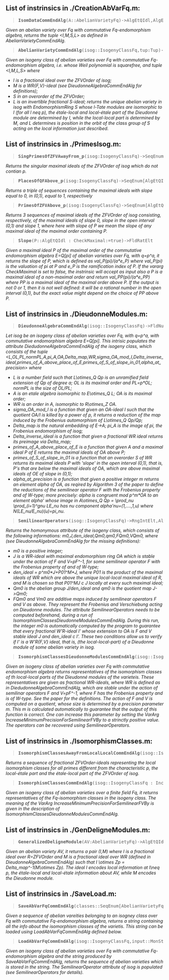 ## List of instrinsics in ./CreationAbVarFq.m:

> <pre><b>IsomDataCommEndAlg</b>(A::AbelianVarietyFq)->AlgEtQIdl,AlgEtQIdl,AlgEtQIdl,AlgEtQOrd</pre>
<em>Given an abelian variety over Fq with commutative Fq-endomorphism algebra, returns the tuple <I,M,S,L> as defined in AbelianVarietyCommEndAlg.</em>

> <pre><b>AbelianVarietyCommEndAlg</b>(isog::IsogenyClassFq,tup:Tup)->AbelianVarietyFq</pre>
<em>Given an isogeny class of abelian varieties over Fq with commutative Fq-endomorphism algebra, i.e. whose Weil polynomial is squarefree, and tuple <I,M,L,S> where
- I is a fractional ideal over the ZFVOrder of isog;
- M is a WR\{F,V\}-ideal (see DieudonneAlgebraCommEndAlg for definitions);
- S in an overorder of the ZFVOrder;
- L is an invertible fractional S-ideal;
returns the unique abelian variety in isog with EndomorphismRing S whose l-Tate modules are isomorphic to I (for all l neq p), the étale-local and local-étale part of the Dieudonné module are determined by I, while the local-local part is determined by M, and L determines is position in the orbit of the class group of S acting on the local information just described.</em>


## List of instrinsics in ./PrimesIsog.m:

> <pre><b>SingPrimesOfZFVAwayFrom_p</b>(isog:IsogenyClassFq)->SeqEnum[AlgEtQIdl]</pre>
<em>Returns the singular maximal ideals of the ZFVOrder of isog which do not contian p.</em>

> <pre><b>PlacesOfQFAbove_p</b>(isog:IsogenyClassFq)->SeqEnum[AlgEtQIdl],SeqEnum[AlgEtQIdl],SeqEnum[AlgEtQIdl]</pre>
<em>Returns a triple of sequences containing the maximal ideals with slope equal to 0, in (0,1), equal to 1, respectively</em>

> <pre><b>PrimesOfZFVAbove_p</b>(isog:IsogenyClassFq)->SeqEnum[AlgEtQIdl],SeqEnum[AlgEtQIdl],SeqEnum[AlgEtQIdl]</pre>
<em>Returns 3 sequences of maximal ideals of the ZFVOrder of isog consisting, respectively, of the maximal ideals of slope 0, slope in the open interval (0,1) and slope 1, where here with slope of P we mean the slope of any maximal ideal of the maximal order containing P.</em>

> <pre><b>Slope</b>(P::AlgEtQIdl : CheckMaximal:=true)->FldRatElt</pre>
<em>Given a maximal ideal P of the maximal order of the commutative endomorphism algebra E=Q[pi] of abelian varieties over Fq, with q=p^a, it returns the slope of P, which is defined as val_P(pi)/(a\*e_P) where val_P(pi) is the valuation of pi at P and e_P is the ramification index of P.
If the vararg CheckMaximal is set to false, the instrinsic will accept as input also a P is a maximal ideal of a non-maximal order and return val_PP(pi)/(a\*e_PP) where PP is a maximal ideal of the maximal order above P. If the output is not 0 or 1, then it is not well defined: it will be a rational number in the open interval (0,1), but the exact value might depend on the choice of PP above P.</em>


## List of instrinsics in ./DieudonneModules.m:

> <pre><b>DieudonneAlgebraCommEndAlg</b>(isog::IsogenyClassFq)->FldNum,RngOrd,RngOrdIdl,RngIntElt,AlgEtQ,AlgEtQElt,AlgEtQOrd,Map,UserProgram,UserProgram,UserProgram</pre>
<em>Let isog be an isogeny class of abelian varieties over Fq, with q=p^a, with commutative endomorphism algebra E=Q[pi]. This intrisic populates the attribute DiedudonneAlgebraCommEndAlg of the isogeny class, which consists of the tuple 
<L,OL,PL,normPL,A,pi_A,OA,Delta_map,WR,sigma_OA_mod_I,Delta_inverse_ideal,primes_of_A_above_place_of_E,primes_of_S_of_slope_in_01,alpha_at_precision> where
- L is a number field such that L\otimes_Q Qp is an unramified field extension of Qp of degree a; OL is its maximal order and PL=p\*OL; normPL is the size of OL/PL;
- A is an etale algebra isomorphic to E\otimes_Q L; OA is its maximal order;
- WR is an order in A, isomorphic to R\otimes_Z OA.
- sigma_OA_mod_I is a function that given an OA-ideal I such that the quotient OA/I is killed by a power of p, it returns a reduction of the map induced by the Frobenius automorphism of L\otimes_Q Qp/Qp;
- Delta_map is the natural embedding of E->A; pi_A is the image of pi, the Frobenius endomorphism of isog;
- Delta_inverse_ideal is a function that given a fractional WR ideal returns its preimage via Delta_map;
- primes_of_A_above_place_of_E is a function that given A and a maximal ideal P of E returns the maximal ideals of OA above P;
- primes_of_S_of_slope_in_01 is a function that an overorder S of WR returns its maximal ideals P with 'slope' in the open interval (0,1), that is, P's that are below the maximal ideals of OA, which are above maximal ideals of OE of slope in (0,1); 
- alpha_at_precision is a function that given a positive integer m returns an element alpha of OA, as reqired by Algorithm 3 of the paper to define the reductions of the semilinear operator F with the Frobenius property and of W-type; more precisely: alpha is congruent mod p^m\*OA to an element alpha' whose image in A\otimes_Q Qp = \prod_nu \prod_(i=1)^gnu LE_nu has nu component alpha'_nu=(1,....,1,u) where N_(LE_nu/E_nu)(u)=pi_nu.</em>

> <pre><b>SemilinearOperators</b>(isog::IsogenyClassFq)->RngIntElt,AlgEtQIdl,AlgEtQIdl,GrpAb,Map,Map,Map</pre>
<em>Returns the homonymous attribute of the isogeny class, which consists of the following informations: m0,J,den_ideal,Qm0,qm0,FQm0,VQm0, where (see DieudonneAlgebraCommEndAlg for the missing definitions):
- m0 is a positive integer;
- J is a WR-ideal with maximal endomorphism ring OA which is stable under the action of F and V=pF^-1, for some semilinear operator F with the Frobenius property of and of W-type;
- den_ideal = p^m0\*J+P01^M\*J, where P01 is the product of the maximal ideals of WR which are above the unique local-local maximal ideal of R, and M is chosen so that P01^MJ c J locally at every such maximal ideal;
- Qm0 is the abelian group J/den_ideal and qm0 is the quotient map J->Qm0;
- FQm0 and Vm0 are additive maps induced by semilinear operators F and V as above. They represent the Frobenius and Verschiebung acting on Dieudonne modules.
The attribute SemilinearOperators needs to be computed beforehand, during a run of IsomorphismClassesDieudonneModulesCommEndAlg. During this run, the integer m0 is automatically computed by the program to guarantee that every fractional W'R-ideal I' whose extension to OA is F and V stable ideal J and den_ideal c I'. These two conditions allow us to verify if I' is a W'R\{F,V\} ideal, that is, (the local-local-part) of a Dieudonne module of some abelian variety in isog.</em>

> <pre><b>IsomorphismClassesDieudonneModulesCommEndAlg</b>(isog::IsogenyClassFq : IncreaseMinimumPrecisionForSemilinearFVBy:=0)->SeqEnum[AlgEtQIdl]</pre>
<em>Given an isogeny class of abelian varieties over Fq with commutative endomorphism algebra returns representatives of the isomorphism classes of th local-local parts of the Dieudonné modules of the varieteis. These representatives are given as fractional WR-ideals, where WR is defined as in DiedudonneAlgebraCommEndAlg, which are stable under the action of semilinar operators F and V=pF^-1, where F has the Frobenius property and is of W-type. See the paper for the definitions. The action of F and V is computed on a quotient, whose size is determined by a precision parameter m. This m is calculated automatically to guarantee that the output of this function is correct. One can increase this parameter by setting the VarArg IncreaseMinimumPrecisionForSemilinearFVBy to a strinctly positive value. The operators can be recovered using SemilinearOperators.</em>


## List of instrinsics in ./IsomorphismClasses.m:

> <pre><b>IsomorphismClassesAwayFromLocalLocalCommEndAlg</b>(isog::IsogenyClassFq)->SeqEnum[AlgEtQIdl]</pre>
<em>Returns a sequence of fractional ZFVOrder-ideals representing the local isomorphism classes for all primes different from the characteristic p, the local-étale part and the étale-local part of the ZFVOrder of isog.</em>

> <pre><b>IsomorphismClassesCommEndAlg</b>(isog::IsogenyClassFq : IncreaseMinimumPrecisionForSemilinearFVBy:=0)->SeqEnum[AbVarFq]</pre>
<em>Given an isogeny class of abelian varieties over a finite field Fq, it returns representatives of the Fq-isomorphism classes in the isogeny class. The meaning of the VarArg IncreaseMinimumPrecisionForSemilinearFVBy is given in the description of IsomorphismClassesDieudonneModulesCommEndAlg.</em>


## List of instrinsics in ./GenDeligneModules.m:

> <pre><b>GeneralizedDeligneModule</b>(AV:AbelianVarietyFq)->AlgEtQIdl,AlgEtQIdl</pre>
<em>Given an abelian variety AV, it returns a pair (I,M) where I is a fractional ideal over R=ZFVOrder and M is a fractional ideal over WR (defined in DieudonneAlgebraCommEndAlg) such that I \otimes Zp = Delta_map^-1(M\otimes Zp). The ideal I encodes local information at l\neq p, the étale-local and local-étale information about AV, while M encodes the Dieudonne module.</em>


## List of instrinsics in ./SaveLoad.m:

> <pre><b>SaveAbVarFqCommEndAlg</b>(classes::SeqEnum[AbelianVarietyFq])->MonStgElt</pre>
<em>Given a sequence of abelian vareities belonging to an isogney class over Fq with commutative Fq-endomorphism algebra, returns a string containing all the info about the isomorphism classes of the varietis. This string can be loaded using LoadAbVarFqCommEndAlg defined below.</em>

> <pre><b>LoadAbVarFqCommEndAlg</b>(isog::IsogenyClassFq,input::MonStgElt)->SeqEnum[AbelianVarietyFq]</pre>
<em>Given an isogeny class of abelian varieties over Fq with commutative Fq-endomorphism algebra and the string produced by SaveAbVarFqCommEndAlg, returns the sequence of abelian varieties which is stored in the string. The SemilinearOperator attribute of isog is populated (see SemilinearOperators for details).</em>


